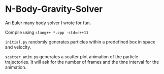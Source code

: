 # N-Body-Gravity-Solver

An Euler many body solver I wrote for fun.

Compile using `clang++ *.cpp -std=c++11`

`initial.py`  randomly generates particles within a predefined box in space and velocity.

`scatter_anim.py` generates a scatter plot animation of the particle trajectories. It will ask for the number of frames and the time interval for the animation.
